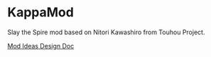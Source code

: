 # KappaMod

Slay the Spire mod based on Nitori Kawashiro from Touhou Project.

[Mod Ideas Design Doc](https://docs.google.com/spreadsheets/d/17CJ8xJhHZOJ3Pgl5Esy1aQQjno5UzaVQH4SyGtivS8I/edit?usp=sharing)
